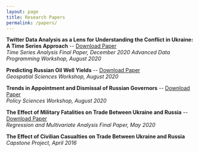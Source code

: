 ```yaml
---
layout: page
title: Research Papers
permalink: /papers/
---
```



**Twitter Data Analysis as a Lens for Understanding the Conflict in Ukraine: A Time Series Approach** -- [Download Paper](Ukrainian_Patriotic_Tweets.pdf)  
*Time Series Analysis Final Paper, December 2020*
*Advanced Data Programming Workshop, August 2020*

**Predicting Russian Oil Well Yields** -- [Download Paper](Oil_Well_Yields.pdf)  
*Geospatial Sciences Workshop, August 2020*

**Trends in Appointment and Dismissal of Russian Governors** -- [Download Paper](Russian_Governors.pdf)  
*Policy Sciences Workshop, August 2020*

**The Effect of Military Fatalities on Trade Between Ukraine and Russia** -- [Download Paper](War_Trade_Ukraine.pdf)  
*Regression and Multivariate Analysis Final Paper, May 2020*

**The Effect of Civilian Casualties on Trade Between Ukraine and Russia**  
*Capstone Project, April 2016*
